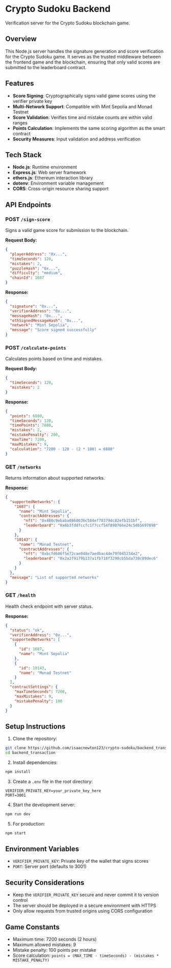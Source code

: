 # Crypto Sudoku Backend

Verification server for the Crypto Sudoku blockchain game.

## Overview

This Node.js server handles the signature generation and score verification for the Crypto Sudoku game. It serves as the trusted middleware between the frontend game and the blockchain, ensuring that only valid scores are submitted to the leaderboard contract.

## Features

- **Score Signing**: Cryptographically signs valid game scores using the verifier private key
- **Multi-Network Support**: Compatible with Mint Sepolia and Monad Testnet
- **Score Validation**: Verifies time and mistake counts are within valid ranges
- **Points Calculation**: Implements the same scoring algorithm as the smart contract
- **Security Measures**: Input validation and address verification

## Tech Stack

- **Node.js**: Runtime environment
- **Express.js**: Web server framework
- **ethers.js**: Ethereum interaction library
- **dotenv**: Environment variable management
- **CORS**: Cross-origin resource sharing support

## API Endpoints

### POST `/sign-score`

Signs a valid game score for submission to the blockchain.

**Request Body:**
```json
{
  "playerAddress": "0x...",
  "timeSeconds": 120,
  "mistakes": 2,
  "puzzleHash": "0x...",
  "difficulty": "medium",
  "chainId": 1687
}
```

**Response:**
```json
{
  "signature": "0x...",
  "verifierAddress": "0x...",
  "messageHash": "0x...",
  "ethSignedMessageHash": "0x...",
  "network": "Mint Sepolia",
  "message": "Score signed successfully"
}
```

### POST `/calculate-points`

Calculates points based on time and mistakes.

**Request Body:**
```json
{
  "timeSeconds": 120,
  "mistakes": 2
}
```

**Response:**
```json
{
  "points": 6880,
  "timeSeconds": 120,
  "timePoints": 7080,
  "mistakes": 2,
  "mistakePenalty": 200,
  "maxTime": 7200,
  "maxMistakes": 9,
  "calculation": "7200 - 120 - (2 * 100) = 6880"
}
```

### GET `/networks`

Returns information about supported networks.

**Response:**
```json
{
  "supportedNetworks": {
    "1687": {
      "name": "Mint Sepolia",
      "contractAddresses": {
        "nft": "0x480c9ebaba0860036c584ef70379dc82efb151bf",
        "leaderboard": "0x6b3fddfccfc1f7ccf54f890766e24c5d65697898"
      }
    },
    "10143": {
      "name": "Monad Testnet",
      "contractAddresses": {
        "nft": "0xbcfd686f5e72cae048e7aedbac4de79f045234e2",
        "leaderboard": "0x2a2f9179b137a1fb718f3290cb5bda730c89dec6"
      }
    }
  },
  "message": "List of supported networks"
}
```

### GET `/health`

Health check endpoint with server status.

**Response:**
```json
{
  "status": "ok",
  "verifierAddress": "0x...",
  "supportedNetworks": [
    {
      "id": 1687,
      "name": "Mint Sepolia"
    },
    {
      "id": 10143,
      "name": "Monad Testnet"
    }
  ],
  "contractSettings": {
    "maxTimeSeconds": 7200,
    "maxMistakes": 9,
    "mistakePenalty": 100
  }
}
```

## Setup Instructions

1. Clone the repository:
```bash
git clone https://github.com/isaacnewton123/crypto-sudoku/backend_transaction.git
cd backend_transaction
```

2. Install dependencies:
```bash
npm install
```

3. Create a `.env` file in the root directory:
```
VERIFIER_PRIVATE_KEY=your_private_key_here
PORT=3001
```

4. Start the development server:
```bash
npm run dev
```

5. For production:
```bash
npm start
```

## Environment Variables

- `VERIFIER_PRIVATE_KEY`: Private key of the wallet that signs scores
- `PORT`: Server port (defaults to 3001)

## Security Considerations

- Keep the `VERIFIER_PRIVATE_KEY` secure and never commit it to version control
- The server should be deployed in a secure environment with HTTPS
- Only allow requests from trusted origins using CORS configuration

## Game Constants

- Maximum time: 7200 seconds (2 hours)
- Maximum allowed mistakes: 9
- Mistake penalty: 100 points per mistake
- Score calculation: `points = (MAX_TIME - timeSeconds) - (mistakes * MISTAKE_PENALTY)`